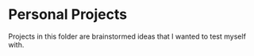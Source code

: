 # Personal Projects
Projects in this folder are brainstormed ideas that I wanted to test myself with.